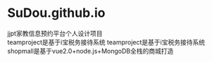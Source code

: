 # SuDou.github.io
jjpt家教信息预约平台个人设计项目  
teamproject是基于i宝税务接待系统
teamproject是基于i宝税务接待系统  
shopmall是基于vue2.0+node.js+MongoDB全栈的商城打造
